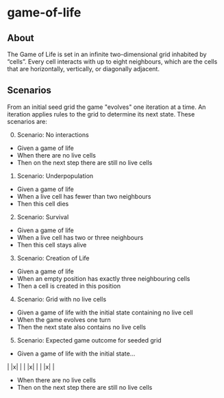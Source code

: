 # game-of-life

## About

The Game of Life is set in an infinite two-dimensional grid inhabited by “cells”. Every cell interacts with up to eight neighbours, which are the cells that are horizontally, vertically, or diagonally adjacent.

## Scenarios

From an initial seed grid the game "evolves" one iteration at a time. An iteration applies rules to the grid to determine its next state. These scenarios are:

0. Scenario: No interactions 
- Given a game of life 
- When there are no live cells
- Then on the next step there are still no live cells

1. Scenario: Underpopulation
- Given a game of life 
- When a live cell has fewer than two neighbours
- Then this cell dies

2. Scenario: Survival
- Given a game of life 
- When a live cell has two or three neighbours 
- Then this cell stays alive

3. Scenario: Creation of Life
- Given a game of life 
- When an empty position has exactly three neighbouring cells 
- Then a cell is created in this position

4. Scenario: Grid with no live cells 
- Given a game of life with the initial state containing no live cell
- When the game evolves one turn 
- Then the next state also contains no live cells

5. Scenario: Expected game outcome for seeded grid
- Given a game of life with the initial state…

|   |x|   |
|   |x|   |
|   |x|   |



- When there are no live cells
- Then on the next step there are still no live cells

















